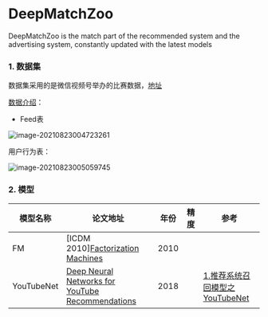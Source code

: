 # DeepMatchZoo
DeepMatchZoo is the match part of the recommended system and the advertising system, constantly updated with the latest models

### 1. 数据集

数据集采用的是微信视频号举办的比赛数据，[地址](https://algo.weixin.qq.com/)

[数据介绍](https://algo.weixin.qq.com/problem-description)：

* Feed表

![image-20210823004723261](https://tva1.sinaimg.cn/large/008i3skNgy1gtq1v1mh2bj61a40u0dlm02.jpg)

用户行为表：

![image-20210823005059745](https://tva1.sinaimg.cn/large/008i3skNgy1gtq1upgz9mj619g0pkacr02.jpg)

### 2. 模型

| 模型名称   | 论文地址                                                     | 年份 | 精度 | 参考                                                         |
| ---------- | ------------------------------------------------------------ | ---- | ---- | ------------------------------------------------------------ |
|FM|[ICDM 2010][Factorization Machines](https://www.researchgate.net/publication/220766482_Factorization_Machines)|2010||
| YouTubeNet | [Deep Neural Networks for YouTube Recommendations](https://www.sci-hub.ren/10.1145/2959100.2959190) | 2018 |      | [1.推荐系统召回模型之YouTubeNet](https://mp.weixin.qq.com/s/hiabDQW0qGfgPwiZdiZ_Mg) |


